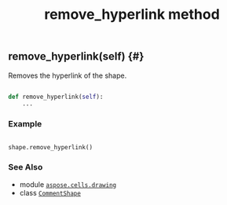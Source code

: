 ﻿---
title: remove_hyperlink method
second_title: Aspose.Cells for Python via .NET API References
description: 
type: docs
weight: 190
url: /aspose.cells.drawing/commentshape/remove_hyperlink/
is_root: false
---

## remove_hyperlink(self) {#}

Removes the hyperlink of the shape.



```python

def remove_hyperlink(self):
    ...
```



### Example 


```python

shape.remove_hyperlink()

```



### See Also
* module [`aspose.cells.drawing`](../../)
* class [`CommentShape`](/cells/python-net/aspose.cells.drawing/commentshape)

